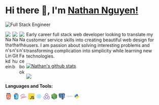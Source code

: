 # Hi there 👋, I'm [Nathan Nguyen!](https://nate-nguyen.com)

![Full Stack Engineer](https://previews.123rf.com/images/elenabsl/elenabsl1509/elenabsl150900055/45073782-web-and-software-developer-banner-with-seacrh-bar-and-thin-line-objects-and-work-tools-on-a-desk.jpg)

<a href="https://www.linkedin.com/in/nathannnguyen/">
  <img align="left" alt="Nathan's Linkdein" width="22px" src="https://cdn.jsdelivr.net/npm/simple-icons@v3/icons/linkedin.svg" />
</a>
<a href="https://github.com/NathanNNguyen">
  <img align="left" alt="Nathan's Github" width="22px" src="https://cdn.jsdelivr.net/npm/simple-icons@v3/icons/github.svg" />
</a>
<a href="https://stackoverflow.com/users/13598233/nathan-nguyen">
  <img align="left" alt="Nathan's Facebook" width="22px" src="https://cdn.jsdelivr.net/npm/simple-icons@v3/icons/stackoverflow.svg" />
</a>

Early career full stack web developer looking to translate my customer service skills into creating beautiful web design for users. I am passion about solving interesting problems and transforming complication into simplicity while learning new technologies. 

[![Nathan's github stats](https://github-readme-stats.vercel.app/api?username=NathanNNguyen)](https://github.com/NathanNNguyen/)

<img align="center" src="https://github-readme-stats.vercel.app/api/top-langs/?username=NathanNNguyen&theme=light&hide_langs_below=1" />

**Languages and Tools:**  

<code><img height="20" src="https://raw.githubusercontent.com/github/explore/80688e429a7d4ef2fca1e82350fe8e3517d3494d/topics/html/html.png"></code>
<code><img height="20" src="https://raw.githubusercontent.com/github/explore/80688e429a7d4ef2fca1e82350fe8e3517d3494d/topics/css/css.png"></code>
<code><img height="20" src="https://raw.githubusercontent.com/github/explore/80688e429a7d4ef2fca1e82350fe8e3517d3494d/topics/sass/sass.png"></code>
<code><img height="20" src="https://raw.githubusercontent.com/github/explore/80688e429a7d4ef2fca1e82350fe8e3517d3494d/topics/javascript/javascript.png"></code>
<code><img height="20" src="https://raw.githubusercontent.com/github/explore/80688e429a7d4ef2fca1e82350fe8e3517d3494d/topics/react/react.png"></code>
<code><img height="20" src="https://raw.githubusercontent.com/github/explore/80688e429a7d4ef2fca1e82350fe8e3517d3494d/topics/redux/redux.png"></code>
<code><img height="20" src="https://raw.githubusercontent.com/github/explore/80688e429a7d4ef2fca1e82350fe8e3517d3494d/topics/nodejs/nodejs.png"></code>
<code><img height="20" src="https://raw.githubusercontent.com/github/explore/80688e429a7d4ef2fca1e82350fe8e3517d3494d/topics/postgresql/postgresql.png"></code> 
<code><img height="20" src="https://raw.githubusercontent.com/github/explore/80688e429a7d4ef2fca1e82350fe8e3517d3494d/topics/express/express.png"></code> 
<code><img height="20" src="https://raw.githubusercontent.com/github/explore/80688e429a7d4ef2fca1e82350fe8e3517d3494d/topics/python/python.png"></code> 
